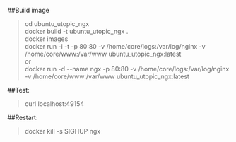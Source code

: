 ##Build image  
>cd ubuntu\_utopic\_ngx  
>docker build -t ubuntu\_utopic\_ngx .    
>docker images  
>docker run -i -t -p 80:80 -v /home/core/logs:/var/log/nginx -v /home/core/www:/var/www ubuntu\_utopic\_ngx:latest  
>or  
>docker run -d --name ngx -p 80:80 -v /home/core/logs:/var/log/nginx -v /home/core/www:/var/www ubuntu\_utopic\_ngx:latest

##Test:     
>curl localhost:49154

##Restart:
>docker kill -s SIGHUP ngx